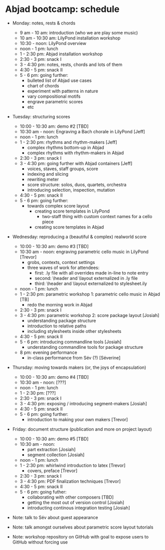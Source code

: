 Abjad bootcamp: schedule
========================

* Monday: notes, rests & chords
    * 9 am - 10 am: introduction (who we are play some music)
    * 10 am - 10:30 am: LilyPond installation workshop
    * 10:30 - noon: LilyPond overview
    * noon - 1 pm: lunch
    * 1 - 2:30 pm: Abjad installation workshop
    * 2:30 - 3 pm: snack I
    * 3 - 4:30 pm: notes, rests, chords and lots of them
    * 4:30  - 5 pm: snack II
    * 5 - 6 pm: going further:
        * bulleted list of Abjad use cases
        * chart of chords
        * experiment with patterns in nature
        * vary compositional motifs
        * engrave parametric scores
        * etc

* Tuesday: structuring scores
    * 10:00 - 10:30 am: demo #2 [TBD]
    * 10:30 am - noon: Engraving a Bach chorale in LilyPond [Jeff]
    * noon - 1 pm: lunch
    * 1 - 2:30 pm: rhythms and rhythm-makers [Jeff]
        * complex rhythms bottom-up in Abjad
        * complex rhythms with rhythm-makers in Abjad
    * 2:30 - 3 pm: snack I
    * 3 - 4:30 pm: going further with Abjad containers [Jeff]
        * voices, staves, staff groups, score
        * indexing and slicing
        * rewriting meter
        * score structure: solos, duos, quartets, orchestra
        * introducing selection, inspection, mutation
    * 4:30  - 5 pm: snack II
    * 5 - 6 pm: going further:
        * towards complex score layout
            * creating score templates in LilyPond
                * two-staff thing with custom context names for a cello piece
            * creating score templates in Abjad 

* Wednesday: reproducing a (beautiful & complex) realworld score
    * 10:00 - 10:30 am: demo #3 [TBD]
    * 10:30 am - noon: engraving parametric cello music in LilyPond [Trevor]
        * grobs, contexts, context settings
        * three waves of work for attendees:
            * first: .ly file with all overrides made in-line to note entry
            * second: \header and \layout externalized in .ly file
            * third: \header and \layout externalized to stylesheet.ily
    * noon - 1 pm: lunch
    * 1 - 2:30 pm: parametric workshop 1: parametric cello music in Abjad [TB]
        * redo the morning work in Abjad
    * 2:30 - 3 pm: snack I
    * 3 - 4:30 pm: parametric workshop 2: score package layout [Josiah]
        * understanding package structure
        * introduction to relative paths
        * including stylesheets inside other stylesheets
    * 4:30  - 5 pm: snack II
    * 5 - 6 pm: introducing commandline tools [Josiah]
        * understanding commandline tools for package structure
    * 8 pm: evening performance
        * in-class performance from Sév (?) [Séverine]

* Thursday: moving towards makers (or, the joys of encapsulation)
    * 10:00 - 10:30 am: demo #4 [TBD]
    * 10:30 am - noon: [???]
    * noon - 1 pm: lunch
    * 1 - 2:30 pm: [???]
    * 2:30 - 3 pm: snack I
    * 3 - 4:30 pm: exposing / introducing segment-makers [Josiah]
    * 4:30  - 5 pm: snack II
    * 5 - 6 pm: going further:
        * introduction to making your own makers [Trevor]

* Friday: document structure (publication and more on project layout)
    * 10:00 - 10:30 am: demo #5 [TBD]
    * 10:30 am - noon:
        * part extraction [Josiah]
        * segment collection [Josiah]
    * noon - 1 pm: lunch
    * 1 - 2:30 pm: whirlwind introduction to latex [Trevor]
        * covers, preface [Trevor]
    * 2:30 - 3 pm: snack I
    * 3 - 4:30 pm: PDF finalization techniques [Trevor]
    * 4:30  - 5 pm: snack II
    * 5 - 6 pm: going futher:
        * collaborating with other composers [TBD]
        * getting the most out of version control [Josiah]
        * introducting continous integration testing [Josiah]

* Note: talk to Sév about guest appearance

* Note: talk amongst ourselves about parametric score layout tutorials

* Note: workshop repository on GitHub with goal to expose users to GitHub 
    without forcing use